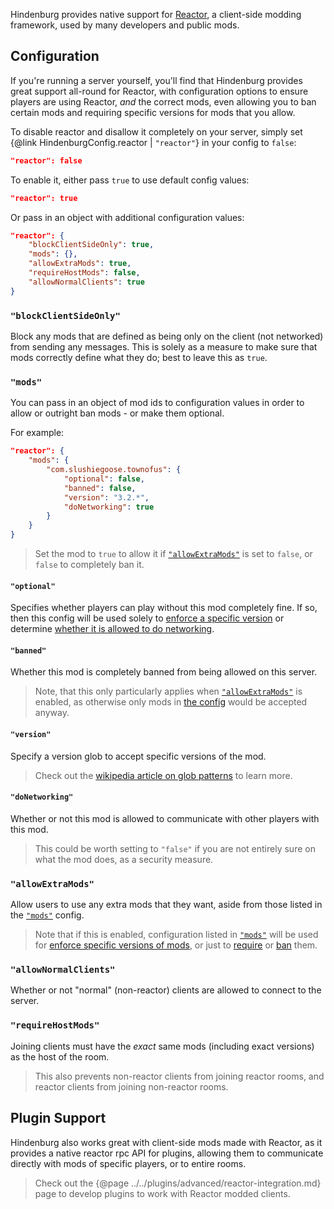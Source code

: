 Hindenburg provides native support for [Reactor](https://reactor.gg), a client-side
modding framework, used by many developers and public mods.

## Configuration
If you're running a server yourself, you'll find that Hindenburg provides great support all-round for Reactor, with configuration options to ensure players are using Reactor, *and* the correct mods, even allowing you to ban certain mods and requiring specific versions for mods that you allow.

To disable reactor and disallow it completely on your server, simply set {@link HindenburgConfig.reactor | `"reactor"`} in your config to `false`:
```json
"reactor": false
```

To enable it, either pass `true` to use default config values:
```json
"reactor": true
```
Or pass in an object with additional configuration values:
```json
"reactor": {
    "blockClientSideOnly": true,
    "mods": {},
    "allowExtraMods": true,
    "requireHostMods": false,
    "allowNormalClients": true
}
```

### `"blockClientSideOnly"`
Block any mods that are defined as being only on the client (not networked) from sending any messages. This is solely as a measure to make sure that mods correctly define what they do; best to leave this as `true`.

### `"mods"`
You can pass in an object of mod ids to configuration values in order to allow or outright ban mods - or make them optional.

For example:
```json
"reactor": {
    "mods": {
        "com.slushiegoose.townofus": {
            "optional": false,
            "banned": false,
            "version": "3.2.*",
            "doNetworking": true
        }
    }
}
```

> Set the mod to `true` to allow it if [`"allowExtraMods"`](#allowExtraMods) is set to `false`, or `false` to completely ban it.

#### `"optional"`
Specifies whether players can play without this mod completely fine. If so, then this config will be used solely to [enforce a specific version](#version) or determine [whether it is allowed to do networking](#doNetworking).

#### `"banned"`
Whether this mod is completely banned from being allowed on this server.

> Note, that this only particularly applies when [`"allowExtraMods"`](#allowExtraMods) is enabled, as otherwise only mods in [the config](#mods) would be accepted anyway.

#### `"version"`
Specify a version glob to accept specific versions of the mod.

> Check out the [wikipedia article on glob patterns](https://en.wikipedia.org/wiki/Glob_(programming)#Syntax) to learn more.

#### `"doNetworking"`
Whether or not this mod is allowed to communicate with other players with this mod.

> This could be worth setting to `"false"` if you are not entirely sure on what the mod does, as a security measure.

### `"allowExtraMods"`
Allow users to use any extra mods that they want, aside from those listed in the [`"mods"`](#mods) config.

> Note that if this is enabled, configuration listed in [`"mods"`](#mods) will be used for [enforce specific versions of mods](#version), or just to [require](#optional) or [ban](#banned) them.

### `"allowNormalClients"`
Whether or not "normal" (non-reactor) clients are allowed to connect to the server.

### `"requireHostMods"`
Joining clients must have the _exact_ same mods (including exact versions) as the host of the room.

> This also prevents non-reactor clients from joining reactor rooms, and reactor clients from joining non-reactor rooms.

## Plugin Support
Hindenburg also works great with client-side mods made with Reactor, as it provides a native reactor rpc API for plugins, allowing them to communicate directly with mods of specific players, or to entire rooms.

> Check out the {@page ../../plugins/advanced/reactor-integration.md} page to develop plugins to work with Reactor modded clients.
